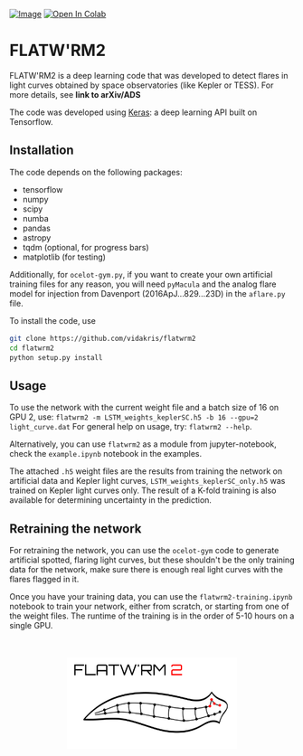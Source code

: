 [![Image](https://img.shields.io/badge/tutorials-%E2%9C%93-blue.svg)](https://github.com/vidakris/flatwrm2/tree/master/examples)
[![Open In Colab](https://colab.research.google.com/assets/colab-badge.svg)](https://colab.research.google.com/github/vidakris/flatwrm2/blob/master/examples/example.ipynb)


# FLATW'RM2

FLATW'RM2 is a deep learning code that was developed to detect flares in light curves obtained by space observatories (like Kepler or TESS). For more details, see __link to arXiv/ADS__

The code was developed using <a href="https://keras.io">Keras</a>: a deep learning API built on Tensorflow.

## Installation

The code depends on the following packages:
* tensorflow
* numpy
* scipy
* numba
* pandas
* astropy
* tqdm (optional, for progress bars)
* matplotlib (for testing)

Additionally, for `ocelot-gym.py`, if you want to create your own artificial training files for any reason, you will need `pyMacula` and the analog flare model for injection from Davenport (2016ApJ...829...23D) in the `aflare.py` file.

To install the code, use
```bash
git clone https://github.com/vidakris/flatwrm2
cd flatwrm2
python setup.py install 
```

## Usage

To use the network with the current weight file and a batch size of 16 on GPU 2, use:
`flatwrm2 -m LSTM_weights_keplerSC.h5 -b 16 --gpu=2 light_curve.dat`
For general help on usage, try:
`flatwrm2 --help`.

Alternatively, you can use `flatwrm2` as a module from jupyter-notebook, check the `example.ipynb` notebook in the examples.

The attached `.h5` weight files are the results from training the network on artificial data and Kepler light curves, `LSTM_weights_keplerSC_only.h5` was trained on Kepler light curves only. The result of a K-fold training is also available for determining uncertainty in the prediction.

## Retraining the network 

For retraining the network, you can use the `ocelot-gym` code to generate artificial spotted, flaring light curves, but these shouldn't be the only training data for the network, make sure there is enough real light curves with the flares flagged in it.

Once you have your training data, you can use the `flatwrm2-training.ipynb` notebook to train your network, either from scratch, or starting from one of the weight files. The runtime of the training is in the order of 5-10 hours on a single GPU.

<!--<img src="flatwrm-mark2.png" width="250">-->
<p align="center">
  <br><br>
<img src="./figures/flatwrm-mark2.png" width="300">
</p>
